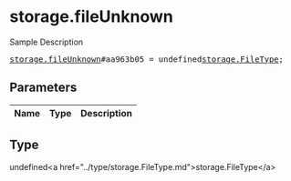 # storage.fileUnknown

Sample Description

<pre>
<a href="../constructor/storage.fileUnknown.md">storage.fileUnknown</a>#aa963b05 = undefined<a href="../type/storage.FileType.md">storage.FileType</a>;
</pre>

## Parameters

| Name | Type | Description |
|------|:----:|-------------|

## Type

undefined&lt;a href=&#34;../type/storage.FileType.md&#34;&gt;storage.FileType&lt;/a&gt;
